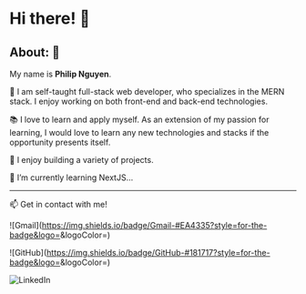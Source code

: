 # Hi there! 👋


## About: :firecracker:


My name is **Philip Nguyen**. 



:tada: I am self-taught full-stack web developer, who specializes in the MERN stack. I enjoy working on both front-end and back-end technologies.


:books: I love to learn and apply myself. As an extension of my passion for learning, I would love to learn any new technologies and stacks if the opportunity presents itself. 


:hammer: I enjoy building a variety of projects. 



🌱 I’m currently learning NextJS...



___




📫 Get in contact with me! 


![Gmail](https://img.shields.io/badge/Gmail-#EA4335?style=for-the-badge&logo=<Icon Name>&logoColor=<Logo Color>)

![GitHub](https://img.shields.io/badge/GitHub-#181717?style=for-the-badge&logo=<Icon Name>&logoColor=<Logo Color>)

![LinkedIn](https://img.shields.io/badge/linkedin-%230077B5.svg?style=for-the-badge&logo=linkedin&logoColor=white)




<!---
pn-code/pn-code is a ✨ special ✨ repository because its `README.md` (this file) appears on your GitHub profile.
You can click the Preview link to take a look at your changes.
--->
